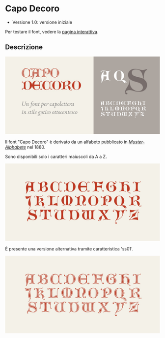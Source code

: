 # Capo Decoro
- Versione 1.0: versione iniziale

Per testare il font, vedere la [pagina interattiva](https://m-casanova.github.io/CapoDecoro/).

## Descrizione
![image](images/capo_decoro_1.jpg)

Il font "Capo Decoro" è derivato da un alfabeto pubblicato in _[Muster-Alphabete](https://archive.org/details/musteralphabetev02unse/page/n15/mode/2up)_ nel 1880.

Sono disponibili solo i caratteri maiuscoli da A a Z.

![image](images/capo_decoro_2.jpg)

È presente una versione alternativa tramite caratteristica 'ss01'.

![image](images/capo_decoro_3.jpg)
